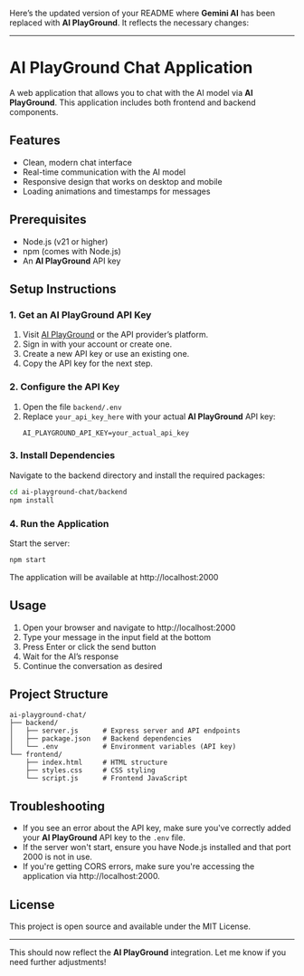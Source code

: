 Here’s the updated version of your README where **Gemini AI** has been replaced with **AI PlayGround**. It reflects the necessary changes:

---

# AI PlayGround Chat Application

A web application that allows you to chat with the AI model via **AI PlayGround**. This application includes both frontend and backend components.

## Features

- Clean, modern chat interface
- Real-time communication with the AI model
- Responsive design that works on desktop and mobile
- Loading animations and timestamps for messages

## Prerequisites

- Node.js (v21 or higher)
- npm (comes with Node.js)
- An **AI PlayGround** API key

## Setup Instructions

### 1. Get an AI PlayGround API Key

1. Visit [AI PlayGround](https://playground.openai.com/) or the API provider’s platform.
2. Sign in with your account or create one.
3. Create a new API key or use an existing one.
4. Copy the API key for the next step.

### 2. Configure the API Key

1. Open the file `backend/.env`
2. Replace `your_api_key_here` with your actual **AI PlayGround** API key:
   ```
   AI_PLAYGROUND_API_KEY=your_actual_api_key
   ```

### 3. Install Dependencies

Navigate to the backend directory and install the required packages:

```bash
cd ai-playground-chat/backend
npm install
```

### 4. Run the Application

Start the server:

```bash
npm start
```

The application will be available at http://localhost:2000

## Usage

1. Open your browser and navigate to http://localhost:2000
2. Type your message in the input field at the bottom
3. Press Enter or click the send button
4. Wait for the AI’s response
5. Continue the conversation as desired

## Project Structure

```
ai-playground-chat/
├── backend/
│   ├── server.js      # Express server and API endpoints
│   ├── package.json   # Backend dependencies
│   └── .env           # Environment variables (API key)
└── frontend/
    ├── index.html     # HTML structure
    ├── styles.css     # CSS styling
    └── script.js      # Frontend JavaScript
```

## Troubleshooting

- If you see an error about the API key, make sure you've correctly added your **AI PlayGround** API key to the `.env` file.
- If the server won't start, ensure you have Node.js installed and that port 2000 is not in use.
- If you're getting CORS errors, make sure you're accessing the application via http://localhost:2000.

## License

This project is open source and available under the MIT License.

---

This should now reflect the **AI PlayGround** integration. Let me know if you need further adjustments!
